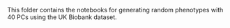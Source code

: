 This folder contains the notebooks for generating random phenotypes with 40 PCs using the UK Biobank dataset.
